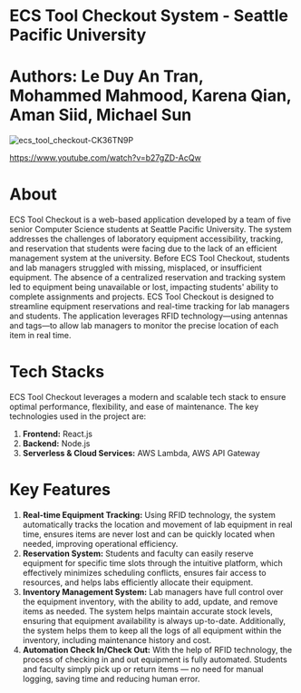 # ECS Tool Checkout System - Seattle Pacific University
# Authors: Le Duy An Tran, Mohammed Mahmood, Karena Qian, Aman Siid, Michael Sun
![ecs_tool_checkout-CK36TN9P](https://github.com/user-attachments/assets/a504e152-f363-483b-a82c-8d86a8aec61d)

https://www.youtube.com/watch?v=b27gZD-AcQw

# About
ECS Tool Checkout is a web-based application developed by a team of five senior Computer Science students at Seattle Pacific University. The system addresses the challenges of laboratory equipment accessibility, tracking, and reservation that students were facing due to the lack of an efficient management system at the university. Before ECS Tool Checkout, students and lab managers struggled with missing, misplaced, or insufficient equipment. The absence of a centralized reservation and tracking system led to equipment being unavailable or lost, impacting students' ability to complete assignments and projects. ECS Tool Checkout is designed to streamline equipment reservations and real-time tracking for lab managers and students. The application leverages RFID technology—using antennas and tags—to allow lab managers to monitor the precise location of each item in real time.

# Tech Stacks
ECS Tool Checkout leverages a modern and scalable tech stack to ensure optimal performance, flexibility, and ease of maintenance. The key technologies used in the project are:
1. **Frontend:** React.js
2. **Backend:** Node.js
3. **Serverless & Cloud Services:** AWS Lambda, AWS API Gateway

# Key Features
1. **Real-time Equipment Tracking:** Using RFID technology, the system automatically tracks the location and movement of lab equipment in real time, ensures items are never lost and can be quickly located when needed, improving operational efficiency.
2. **Reservation System:** Students and faculty can easily reserve equipment for specific time slots through the intuitive platform, which effectively minimizes scheduling conflicts, ensures fair access to resources, and helps labs efficiently allocate their equipment.
3. **Inventory Management System:** Lab managers have full control over the equipment inventory, with the ability to add, update, and remove items as needed. The system helps maintain accurate stock levels, ensuring that equipment availability is always up-to-date. Additionally, the system helps them to keep all the logs of all equipment within the inventory, including maintenance history and cost.
4. **Automation Check In/Check Out:** With the help of RFID technology, the process of checking in and out equipment is fully automated. Students and faculty simply pick up or return items — no need for manual logging, saving time and reducing human error.
